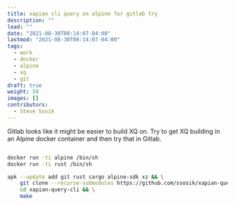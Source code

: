```yaml
---
title: xapian cli query on alpine for gitlab try
description: ""
lead: ""
date: "2021-08-30T08:14:07-04:00"
lastmod: "2021-08-30T08:14:07-04:00"
tags:
  - work
  - docker
  - alpine
  - xq
  - git
draft: true
weight: 50
images: []
contributors:
  - Steve Sosik
---
```


Gitlab looks like it might be easier to build XQ on. Try to get XQ building in
an Alpine docker container and then try that in Gitlab.

```bash

docker run -ti alpine /bin/sh
docker run -ti rust /bin/sh

apk --update add git rust cargo alpine-sdk xz && \
    git clone --recurse-submodules https://github.com/ssosik/xapian-query-cli.git && \
    cd xapian-query-cli && \
    make
```
